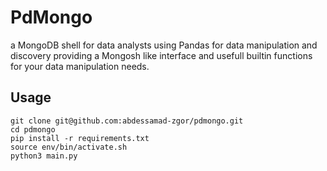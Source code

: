 # PdMongo

a MongoDB shell for data analysts using Pandas for data manipulation and discovery providing a Mongosh like interface and usefull builtin functions
for your data manipulation needs.

## Usage
```
git clone git@github.com:abdessamad-zgor/pdmongo.git
cd pdmongo
pip install -r requirements.txt
source env/bin/activate.sh
python3 main.py
```
